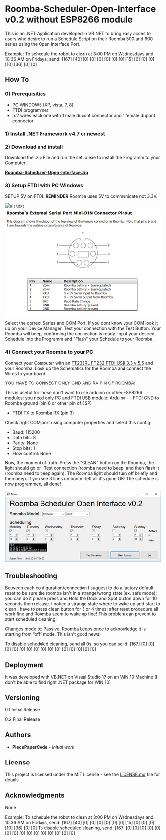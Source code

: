 # Roomba-Scheduler-Open-Interface v0.2 without ESP8266 module

This is an .NET Application developed in VB.NET to bring easy acces to users who desire to run a Schedule Script on their Roomba 500 and 600 series using the Open Interface Port.

Example:
To schedule the robot to clean at 3:00 PM on Wednesdays and 10:36 AM on Fridays, send: [167] [40] [0] [0] [0] [0] [0] [0] [15] [0] [0] [0] [10] [36] [0] [0]


## How To
 ### 0) Prerequisities
 - PC WINDOWS (XP, vista, 7, 8)
 - FTDI programmer
 - n.2 wires each one with 1 male dupont connector and 1 female dupont connector
 
 ### 1) Install .NET Framework v4.7 or newest

 ### 2) Download and install
Download the .zip File and run the setup.exe to install the Programm to your Computer.

[**Roomba-Scheduler-Open-Interface.zip**](https://github.com/PiecePaperCode/Roomba-Scheduler-Open-Interface/raw/master/Roomba%20Scheduler%20Open%20Interface.zip "Roomba-Scheduler-Open-Interface.zip")

 ### 3) Setup FTDI with PC Windows
SETUP 5V on FTDI.
**REMINDER** Roomba uses 5V to communicate not 3.3V.

![alt text](https://github.com/PiecePaperCode/Roomba-Scheduler-Open-Interface/blob/master/Pictures/Instruction_1.png)
![alt text](https://github.com/PiecePaperCode/Roomba-Scheduler-Open-Interface/blob/master/Pictures/Instruction_2.png)

Select the correct Series and COM Port. If you dont know your COM look it up on your Device Manager. Test your connection with the Test Button. Your Roomba will beep, confirming the connection is ready. Input your desired Schedule into the Programm and "Flash" your Schedule to your Roomba. 

### 4) Connect your Roomba to your PC
Connect your Computer with an [FT232RL FT232 FTDI USB 3.3 v 5,5](https://www.google.com/search?q=FT232RL+FT232+FTDI+USB+3.3+v+5,5&rlz=1C1MSIM_enCH735CH735&source=lnms&tbm=isch&sa=X&ved=0ahUKEwigkMv019nfAhUQaFAKHfb6A1sQ_AUIDigB&biw=2560&bih=1329) 
and your Roomba. Look up the Schematics for the Roomba and connect the Wires to your board. 

YOU HAVE TO CONNECT ONLY GND AND RX PIN OF ROOMBA!



This is useful for those don't want to use arduino or other ESP8266 modules: you need only PC and FTDI USB module:  Arduino - - FTDI GND to Roomba ground (pin 6 or other pin of ESP)
- FTDI TX to Roomba RX (pin 3)

Check right COM port using computer properties and select this config:
- Baud: 115200
- Data bits: 8
- Parity: None
- Stop bits: 1
- Flow control: None

Now, the moment of truth. Press the "CLEAN" button on the Roomba, the light should go on. Test connection (roomba need to beep) and then flash it (roomba need to beep again). The Roomba light should turn off briefly and then beep. If you see 3 lines on bootm-left all it's gone OK! The schedule is now programmed, all done!

![alt text](https://github.com/PiecePaperCode/Roomba-Scheduler-Open-Interface/blob/master/Pictures/Screenshot_1.PNG)

## Troubleshooting

Between each configuration/connection I suggest to do a factory default reset to be sure the roomba isn't in a strange/wrong state (ex. safe mode): you can do it please press and Hold the Dock and Spot button down for 10 seconds then release. I notice a strange state where to wake up and start to clean I have to press clean button for 3 or 4 times; after reset procedure all work fine and Roomba seem to wake up fine! This problem can prevent to start scheduled cleaning!

Changes mode to: Passive. Roomba beeps once to acknowledge it is starting from “off” mode. This isn't good news!

To disable scheduled cleaning, send all 0s, so you can send: [167] [0] [0] [0] [0] [0] [0] [0] [0] [0] [0] [0] [0] [0] [0] [0]

## Deployment

It was developed with VB.NET on Visual Studio 17 on an WIN 10 Machine (I don't be able to find right .NET  package for WIN 10)

## Versioning

0.1 Initial Release

0.2 Final Release

## Authors

* **PiecePaperCode** - *Initial work* 

## License

This project is licensed under the MIT License - see the [LICENSE.md](LICENSE.md) file for details

## Acknowledgments

None


Example:
To schedule the robot to clean at 3:00 PM on Wednesdays and 10:36 AM on Fridays, send: [167] [40] [0] [0] [0] [0] [0] [0] [15] [0] [0] [0] [10] [36] [0] [0]
To disable scheduled cleaning, send: [167] [0] [0] [0] [0] [0] [0] [0] [0] [0] [0] [0] [0] [0] [0] [0]
